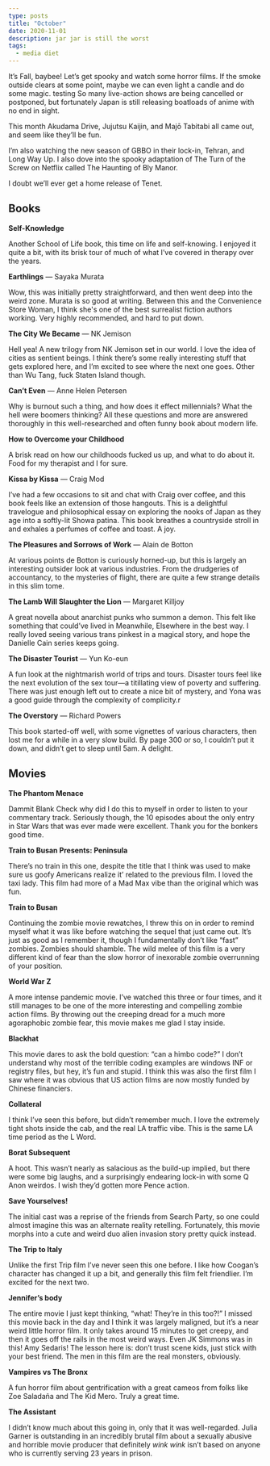 ```yaml
---
type: posts
title: "October"
date: 2020-11-01
description: jar jar is still the worst
tags:
  - media diet
---
```


It’s Fall, baybee! Let’s get spooky and watch some horror films. If the smoke outside clears at some point, maybe we can even light a candle and do some magic.
testing
So many live-action shows are being cancelled or postponed, but fortunately Japan is still releasing boatloads of anime with no end in sight. 

This month Akudama Drive, Jujutsu Kaijin, and Majō Tabitabi all came out, and seem like they’ll be fun.

I’m also watching the new season of GBBO in their lock-in, Tehran, and Long Way Up. I also dove into the spooky adaptation of The Turn of the Screw on Netflix called The Haunting of Bly Manor.

I doubt we’ll ever get a home release of Tenet.

<!--more-->

## Books

**Self-Knowledge**

Another School of Life book, this time on life and self-knowing. I enjoyed it quite a bit, with its brisk tour of much of what I’ve covered in therapy over the years.

**Earthlings** — Sayaka Murata

Wow, this was initially pretty straightforward, and then went deep into the weird zone. Murata is so good at writing. Between this and the Convenience Store Woman, I think she's one of the best surrealist fiction authors working. Very highly recommended, and hard to put down.

**The City We Became** — NK Jemison

Hell yea! A new trilogy from NK Jemison set in our world. I love the idea of cities as sentient beings. I think there’s some really interesting stuff that gets explored here, and I’m excited to see where the next one goes. Other than Wu Tang, fuck Staten Island though.

**Can’t Even** — Anne Helen Petersen

Why is burnout such a thing, and how does it effect millennials? What the hell were boomers thinking? All these questions and more are answered thoroughly in this well-researched and often funny book about modern life.

**How to Overcome your Childhood**

A brisk read on how our childhoods fucked us up, and what to do about it. Food for my therapist and I for sure.

**Kissa by Kissa** — Craig Mod

I’ve had a few occasions to sit and chat with Craig over coffee, and this book feels like an extension of those hangouts. This is a delightful travelogue and philosophical essay on exploring the nooks of Japan as they age into a softly-lit Showa patina. This book breathes a countryside stroll in and exhales a perfumes of coffee and toast. A joy.

**The Pleasures and Sorrows of Work** — Alain de Botton

At various points de Botton is curiously horned-up, but this is largely an interesting outsider look at various industries. From the drudgeries of accountancy, to the mysteries of flight, there are quite a few strange details in this slim tome.

**The Lamb Will Slaughter the Lion** — Margaret Killjoy

A great novella about anarchist punks who summon a demon. This felt like something that could’ve lived in Meanwhile, Elsewhere in the best way. I really loved seeing various trans pinkest in a magical story, and hope the Danielle Cain series keeps going. 

**The Disaster Tourist** — Yun Ko-eun

A fun look at the nightmarish world of trips and tours. Disaster tours feel like the next evolution of the sex tour—a titillating view of poverty and suffering. There was just enough left out to create a nice bit of mystery, and Yona was a good guide through the complexity of complicity.r 

**The Overstory** — Richard Powers

This book started-off well, with some vignettes of various characters, then lost me for a while in a very slow build. By page 300 or so, I couldn’t put it down, and didn’t get to sleep until 5am. A delight.

## Movies

**The Phantom Menace**

Dammit Blank Check why did I do this to myself in order to listen to your commentary track. Seriously though, the 10 episodes about the only entry in Star Wars that was ever made were excellent. Thank you for the bonkers good time.

**Train to Busan Presents: Peninsula**

There’s no train in this one, despite the title that I think was used to make sure us goofy Americans realize it’ related to the previous film. I loved the taxi lady. This film had more of a Mad Max vibe than the original which was fun.

**Train to Busan**

Continuing the zombie movie rewatches, I threw this on in order to remind myself what it was like before watching the sequel that just came out. It’s just as good as I remember it, though I fundamentally don’t like “fast” zombies. Zombies should shamble. The wild melee of this film is a very different kind of fear than the slow horror of inexorable zombie overrunning of your position.

**World War Z**

A more intense pandemic movie. I’ve watched this three or four times, and it still manages to be one of the more interesting and compelling zombie action films. By throwing out the creeping dread for a much more agoraphobic zombie fear, this movie makes me glad I stay inside.

**Blackhat**

This movie dares to ask the bold question: “can a himbo code?”
I don’t understand why most of the terrible coding examples are windows INF or registry files, but hey, it’s fun and stupid. I think this was also the first film I saw where it was obvious that US action films are now mostly funded by Chinese financiers.  

**Collateral**

I think I’ve seen this before, but didn’t remember much. I love the extremely tight shots inside the cab, and the real LA traffic vibe. This is the same LA time period as the L Word.

**Borat Subsequent**

A hoot. This wasn’t nearly as salacious as the build-up implied, but there were some big laughs, and a surprisingly endearing lock-in with some Q Anon weirdos. I wish they’d gotten more Pence action.

**Save Yourselves!**

The initial cast was a reprise of the friends from Search Party, so one could almost imagine this was an alternate reality retelling. Fortunately, this movie morphs into a cute and weird duo alien invasion story pretty quick instead.

**The Trip to Italy** 

Unlike the first Trip film I’ve never seen this one before. I like how Coogan’s character has changed it up a bit, and generally this film felt friendlier. I’m excited for the next two.

**Jennifer’s body**

The entire movie I just kept thinking, “what! They’re in this too?!” I missed this movie back in the day and I think it was largely maligned, but it’s a near weird little horror film. It only takes around 15 minutes to get creepy, and then it goes off the rails in the most weird ways. Even JK Simmons was in this! Amy Sedaris! The lesson here is: don’t trust scene kids, just stick with your best friend. The men in this film are the real monsters, obviously.

**Vampires vs The Bronx**

A fun horror film about gentrification with a great cameos from folks like Zoe Saladaña and The Kid Mero. Truly a great time.

**The Assistant**

I didn’t know much about this going in, only that it was well-regarded. Julia Garner is outstanding in an incredibly brutal film about a sexually abusive and horrible movie producer that definitely *wink wink* isn’t based on anyone who is currently serving 23 years in prison.